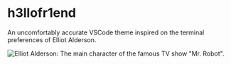 # h3llofr1end

An uncomfortably accurate VSCode theme inspired on the terminal preferences of Elliot Alderson.

![Elliot Alderson: The main character of the famous TV show "Mr. Robot".](https://image.tmdb.org/t/p/original/zxAc40mfE4vorZsMC2S7eIQrW6A.jpg)
